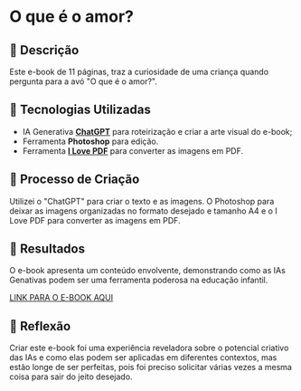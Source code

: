 # O que é o amor?

## 📒 Descrição
Este e-book de 11 páginas, traz a curiosidade de uma criança quando pergunta para a avó "O que é o amor?".

## 📒 Tecnologias Utilizadas
- IA Generativa **[ChatGPT](https://chat.openai.com)** para roteirização e criar a arte visual do e-book;
- Ferramenta **Photoshop** para edição.
- Ferramenta **[I Love PDF](https://www.ilovepdf.com/pt/jpg_para_pdf)** para converter as imagens em PDF.

## 📒 Processo de Criação
Utilizei o "ChatGPT" para criar o texto e as imagens. O Photoshop para deixar as imagens organizadas no formato desejado e tamanho A4 e o I Love PDF para converter as imagens em PDF.

## 🚀 Resultados
O e-book apresenta um conteúdo envolvente, demonstrando como as IAs Genativas podem ser uma ferramenta poderosa na educação infantil.

[LINK PARA O E-BOOK AQUI](https://drive.google.com/file/d/13oNJqWAuqS3m9XArfr4KW1hyskwMREiE/view?usp=drive_link)

## 💭 Reflexão
Criar este e-book foi uma experiência reveladora sobre o potencial criativo das IAs e como elas podem ser aplicadas em diferentes contextos, mas estão longe de ser perfeitas, pois foi preciso solicitar várias vezes a mesma coisa para sair do jeito desejado.

